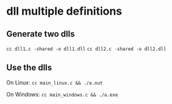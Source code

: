 # dll multiple definitions

## Generate two dlls

`cc dll1.c -shared -o dll1.dll`
`cc dll2.c -shared -o dll2.dll`

## Use the dlls

On Linux:
`cc main_linux.c && ./a.out`

On Windows:
`cc main_windows.c && ./a.exe`
